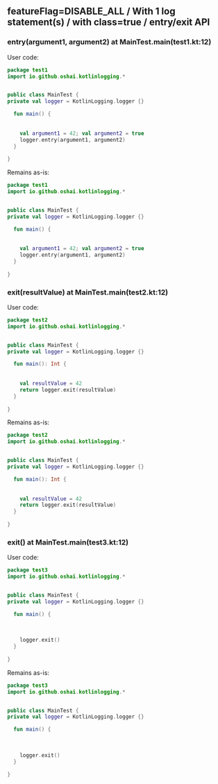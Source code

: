 ## featureFlag=DISABLE_ALL / With 1 log statement(s) / with class=true / entry/exit API



###  entry(argument1, argument2) at MainTest.main(test1.kt:12)

User code:
```kotlin
package test1
import io.github.oshai.kotlinlogging.*


public class MainTest {
private val logger = KotlinLogging.logger {}

  fun main() {
    
    
    val argument1 = 42; val argument2 = true
    logger.entry(argument1, argument2)
  }
  
}


```
  
Remains as-is:
```kotlin
package test1
import io.github.oshai.kotlinlogging.*


public class MainTest {
private val logger = KotlinLogging.logger {}

  fun main() {
    
    
    val argument1 = 42; val argument2 = true
    logger.entry(argument1, argument2)
  }
  
}


```

###  exit(resultValue) at MainTest.main(test2.kt:12)

User code:
```kotlin
package test2
import io.github.oshai.kotlinlogging.*


public class MainTest {
private val logger = KotlinLogging.logger {}

  fun main(): Int {
    
    
    val resultValue = 42
    return logger.exit(resultValue)
  }
  
}


```
  
Remains as-is:
```kotlin
package test2
import io.github.oshai.kotlinlogging.*


public class MainTest {
private val logger = KotlinLogging.logger {}

  fun main(): Int {
    
    
    val resultValue = 42
    return logger.exit(resultValue)
  }
  
}


```

###  exit() at MainTest.main(test3.kt:12)

User code:
```kotlin
package test3
import io.github.oshai.kotlinlogging.*


public class MainTest {
private val logger = KotlinLogging.logger {}

  fun main() {
    
    
    
    logger.exit()
  }
  
}


```
  
Remains as-is:
```kotlin
package test3
import io.github.oshai.kotlinlogging.*


public class MainTest {
private val logger = KotlinLogging.logger {}

  fun main() {
    
    
    
    logger.exit()
  }
  
}


```
